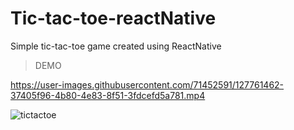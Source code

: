 # Tic-tac-toe-reactNative
Simple tic-tac-toe game created using ReactNative

>DEMO


https://user-images.githubusercontent.com/71452591/127761462-37405f96-4b80-4e83-8f51-3fdcefd5a781.mp4


![tictactoe](https://user-images.githubusercontent.com/71452591/127760764-7d823b96-bcd2-4908-95a3-a6a2f3e6e68a.jpeg)
